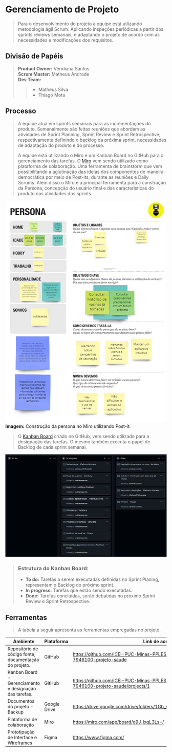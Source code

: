# Gerenciamento de Projeto

> Para o desenvolvimento do projeto a equipe está utlizando metodologia ágil Scrum. 
> Aplicando inspeções periódicas a partir dos sprints reviews semanais; e adaptando o projeto de acordo com as necessidades e modificações dos requisitos. 

## Divisão de Papéis

> <strong>Product Owner:</strong> Veridiana Santos <br>
> <strong> Scrum Master:</strong> Matheus Andrade <br>
> <strong>Dev Team:</strong> 
> > * Matheus Silva
> > * Thiago Mota

## Processo

> A equipe atua em sprints semanais para as incrementações do produto. 
> Semanalmente são feitas reuniões que abordam as atividades de Sprint Planning, Sprint Review e Sprint Retrospective; respectivamente definindo o backlog da próxima sprint, necessidades de adaptação do produto e do processo.   
> 
> A equipe está utilizando o Miro e um Kanban Board no GitHub para o gerenciamento das tarefas.
> O [Miro](https://miro.com/app/board/o9J_lxqL3Ls=/) vem sendo utilizado como plataforma de colaboração. Uma ferramenta de brainstorm que vem possibilitando a aglutinação das ideias dos componentes de maneira democrática por meio de Post-its, durante as reuniões e Daily Scrums. Além disso o Miro é a principal ferramenta para a construção da Persona, concepção do usuário final e das características do produto nas atividades dos sprints.
> 
![Persona](images/PersonaMiro.jpg)
<br><strong>Imagem:</strong> Construção da persona no Miro utilizando Post-it.
> 
> O [Kanban Board](https://github.com/ICEI-PUC-Minas-PPLES-TI/PLF-ES-2021-2-TI1-7946100-projeto-saude/projects/1) criado no GitHub, vem sendo utilizado para a designação das tarefas. O mesmo também executa o papel de Backlog de cada sprint semanal.
> 
![Kanban](images/kanban.jpg)
> 
> ### Estrutura do Kanban Board:
> * <strong>To do:</strong> Tarefas a serem executadas definidas no Sprint Planing, representam o Backlog do próximo sprint.
> * <strong>In progress:</strong> Tarefas que estão sendo executadas.
> * <strong>Done:</strong> Tarefas concluidas, serão debatidas no próximo Sprint Review e Sprint Retrospective.
>  

## Ferramentas

> A tabela a seguir apresenta as ferramentas empregadas no projeto.

| Ambiente | Plataforma | Link de acesso |
|----------|------------|----------------|
| Repositório de código fonte, documentação do projeto. | GitHub | https://github.com/ICEI-PUC-Minas-PPLES-TI/PLF-ES-2021-2-TI1-7946100-projeto-saude |
| Kanban Board - Gerenciamento e designação das tarefas. | GitHub | https://github.com/ICEI-PUC-Minas-PPLES-TI/PLF-ES-2021-2-TI1-7946100-projeto-saude/projects/1 |
| Documentos do projeto - Backup| Google Drive | https://drive.google.com/drive/folders/1Gb_w65RXXSZdNdquSArGnOJSCtdtZsnp |
| Plataforma de colaboração | Miro | https://miro.com/app/board/o9J_lxqL3Ls=/ |
| Prototipação de Interface e Wireframes | Figma | https://www.figma.com/ |

